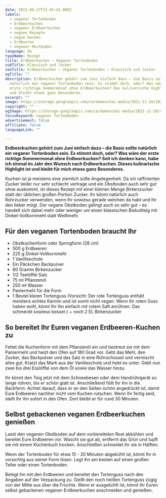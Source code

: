 ```yaml
---
date: 2021-06-17T13:45:42.000Z
labels:
  - veganer Tortenboden
  - Erdbeerkuchen
  - veganer Erdbeerkuchen
  - vegane Rezepte
  - vegan backen
  - Erdbeeren
  - veganer Obstboden
language: de
typeName: Rezept
title: Erdbeerkuchen – Veganer Tortenboden
subTitle: Klassisch und lecker
seoTitle: Erdbeerkuchen – Veganer Tortenboden – Klassisch und lecker
ogTitle: ""
description: Erdbeerkuchen gehört zum Juni einfach dazu – die Basis sollte
  natürlich ein veganer Tortenboden sein. Es stimmt doch, oder? Was wäre der
  erste richtige Sommermonat ohne Erdbeerkuchen? Das kulinarische Highlight ist
  und bleibt etwas ganz Besonderes.
excerpt: ""
image: https://storage.googleapis.com/cardamonchai-media/2021-11-20/2021-06-06-erdbeerkuchen-3final-jpg-imagine-880808_8d4233_1024_768/640.webp
copyright: ""
ogImage: https://storage.googleapis.com/cardamonchai-media/2021-11-20/veganer-tortenboden-erdbeerkuchen-fb-1-jpg-imagine-780808_934432_1200_628/640.webp
focusKeyword: veganer Tortenboden
advertisement: false
affiliate: false
languageLink: ""

---
```


**Erdbeerkuchen gehört zum Juni einfach dazu – die Basis sollte natürlich ein veganer Tortenboden sein. Es stimmt doch, oder? Was wäre der erste richtige Sommermonat ohne Erdbeerkuchen? Seit ich denken kann, habe ich einmal im Jahr den Wunsch nach Erdbeerkuchen. Dieses kulinarische Highlight ist und bleibt für mich etwas ganz Besonderes.**

Kuchen ist ja meistens eine ziemlich süße Angelegenheit. Da ich raffinierten Zucker leider nur sehr schlecht vertrage und ein Obstboden auch sehr gut ohne auskommt, ist dieses Rezept mit einer kleinen Menge Birkenzucker statt der üblichen großen Portion Zucker. Ihr könnt natürlich auch Rohrzucker verwenden, wenn Ihr sowieso gerade welchen da habt und Ihr den lieber mögt. Der vegane Obstboden gelingt auch so sehr gut – es handelt sich dabei mehr oder weniger um einen klassischen Biskuitteig mit Dinkel-Vollkornmehl statt Weißmehl.

## Für den veganen Tortenboden braucht Ihr

- Obstkuchenform oder Springform (28 cm)
- 500 g Erdbeeren
- 225 g Dinkel-Vollkornmehl
- 1 Vanilleschote
- Ein Päckchen Backpulver
- 80 Gramm Birkenzucker
- 1/2 Teelöffel Salz
- 75 ml Pflanzenöl
- 250 ml Wasser
- Paniermehl für die Form
- 1 Beutel klaren Tortenguss (Vorsicht: Der rote Tortenguss enthält meistens echtes Karmin und ist somit nicht vegan. Wenn Ihr roten Guss haben wollt, könnt Ihr ihn einfach mit rotem Saft anrühren. Das schmeckt sowieso besser.) + noch 2 EL Birkenzucker

## So bereitet Ihr Euren veganen Erdbeeren-Kuchen zu

Fettet die Kuchenform mit dem Pflanzenöl ein und bestreut sie mit dem Paniermehl und heizt den Ofen auf 180 Grad vor. Gebt das Mehl, den Zucker, das Backpulver und das Salz in eine Rührschüssel und vermischt alles gut. Kratzt das Mark aus der Vanilleschote und hebt es unter. Gebt nun zwei bis drei Esslöffel von dem Öl sowie das Wasser hinzu. 

Ihr könnt den Teig jetzt mit dem Schneebesen   oder dem Handrührgerät so lange rühren, bis er schön glatt ist. Anschließend füllt Ihr ihn in die Backform. Achtet darauf, dass er an den Seiten schön angedrückt ist, damit Eure Erdbeeren nachher nicht vom Kuchen rutschen. Wenn Ihr fertig seid, stellt Ihr ihn sofort in den Ofen. Dort bleibt er für rund 30 Minuten.

## Selbst gebackenen veganen Erdbeerkuchen genießen

Lasst den veganen Obstboden auf dem vorbereiteten Rost abkühlen und bereitet Eure Erdbeeren vor. Wascht sie gut ab, entfernt das Grün und tupft sie mit einem Küchentuch trocken. Anschließen schneidet Ihr sie in Hälften.

Wenn der Tortenboden für etwa 15 - 20 Minuten abgekühlt ist, könnt Ihr in vorsichtig aus seiner Form lösen. Legt ihn am besten auf einen großen Teller oder einen Tortenboden.

Belegt ihn mit den Erdbeeren und bereitet den Tortenguss nach den Angaben auf der Verpackung zu. Gießt den noch heißen Tortenguss zügig von der Mitte aus über die Früchte. Wenn er ausgekühlt ist, könnt Ihr Euren selbst gebackenen veganen Erdbeerkuchen anschneiden und genießen.

<Gallery name="veganer-tortenboden-erdbeerkuchen" />